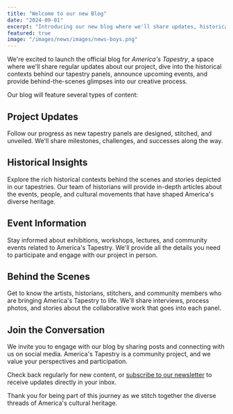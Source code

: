 ```yaml
---
title: "Welcome to our new Blog"
date: "2024-09-01"
excerpt: "Introducing our new blog where we'll share updates, historical insights, and event information about the America's Tapestry project."
featured: true
image: "/images/news/images/news-boys.png"
---
```


We're excited to launch the official blog for _America's Tapestry_, a
space where we'll share regular updates about our project, dive into
the historical contexts behind our tapestry panels, announce upcoming
events, and provide behind-the-scenes glimpses into our creative
process.

Our blog will feature several types of content:

## Project Updates

Follow our progress as new tapestry panels are
designed, stitched, and unveiled. We'll share milestones, challenges,
and successes along the way.

## Historical Insights

Explore the rich historical contexts behind the
scenes and stories depicted in our tapestries. Our team of historians
will provide in-depth articles about the events, people, and cultural
movements that have shaped America's diverse heritage.

## Event Information

Stay informed about exhibitions, workshops,
lectures, and community events related to America's Tapestry. We'll
provide all the details you need to participate and engage with our
project in person.

## Behind the Scenes

Get to know the artists, historians, stitchers,
and community members who are bringing America's Tapestry to life.
We'll share interviews, process photos, and stories about the
collaborative work that goes into each panel.

## Join the Conversation

We invite you to engage with our blog by sharing posts and connecting
with us on social media. America's Tapestry is a community project, and
we value your perspectives and participation.

Check back regularly for new content, or [subscribe to our newsletter](/contact) to
receive updates directly in your inbox.

Thank you for being part of this journey as we stitch together the
diverse threads of America's cultural heritage.
